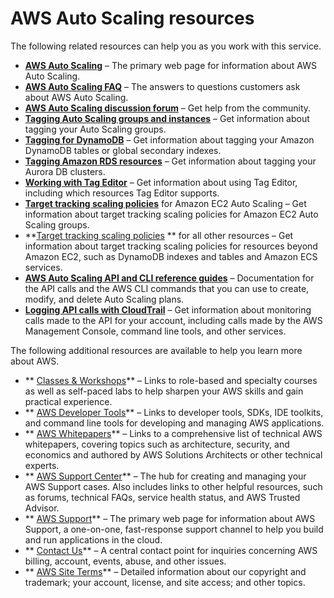 # AWS Auto Scaling resources<a name="as-resources"></a>

The following related resources can help you as you work with this service\.
+ **[AWS Auto Scaling](https://aws.amazon.com/autoscaling/)** – The primary web page for information about AWS Auto Scaling\.
+ **[AWS Auto Scaling FAQ](https://aws.amazon.com/autoscaling/faqs/)** – The answers to questions customers ask about AWS Auto Scaling\.
+ **[AWS Auto Scaling discussion forum](https://forums.aws.amazon.com/forum.jspa?forumID=291)** – Get help from the community\.
+ **[Tagging Auto Scaling groups and instances](https://docs.aws.amazon.com/autoscaling/ec2/userguide/autoscaling-tagging.html)** – Get information about tagging your Auto Scaling groups\.
+ **[Tagging for DynamoDB](https://docs.aws.amazon.com/amazondynamodb/latest/developerguide/Tagging.html)** – Get information about tagging your Amazon DynamoDB tables or global secondary indexes\.
+ **[Tagging Amazon RDS resources](https://docs.aws.amazon.com/AmazonRDS/latest/AuroraUserGuide/USER_Tagging.html)** – Get information about tagging your Aurora DB clusters\.
+ **[Working with Tag Editor](https://docs.aws.amazon.com/awsconsolehelpdocs/latest/gsg/tag-editor.html)** – Get information about using Tag Editor, including which resources Tag Editor supports\.
+ **[Target tracking scaling policies](https://docs.aws.amazon.com/autoscaling/ec2/userguide/as-scaling-target-tracking.html)** for Amazon EC2 Auto Scaling – Get information about target tracking scaling policies for Amazon EC2 Auto Scaling groups\.
+ **[Target tracking scaling policies](https://docs.aws.amazon.com/autoscaling/application/userguide/application-auto-scaling-target-tracking.html) ** for all other resources – Get information about target tracking scaling policies for resources beyond Amazon EC2, such as DynamoDB indexes and tables and Amazon ECS services\. 
+ **[AWS Auto Scaling API and CLI reference guides](https://docs.aws.amazon.com/autoscaling/)** – Documentation for the API calls and the AWS CLI commands that you can use to create, modify, and delete Auto Scaling plans\.
+ **[Logging API calls with CloudTrail](https://docs.aws.amazon.com/autoscaling/plans/APIReference/logging-using-cloudtrail.html)** – Get information about monitoring calls made to the API for your account, including calls made by the AWS Management Console, command line tools, and other services\. 

The following additional resources are available to help you learn more about AWS\.
+ ** [Classes & Workshops](https://aws.amazon.com/training/course-descriptions/)** – Links to role\-based and specialty courses as well as self\-paced labs to help sharpen your AWS skills and gain practical experience\.
+ ** [AWS Developer Tools](https://aws.amazon.com/tools/)** – Links to developer tools, SDKs, IDE toolkits, and command line tools for developing and managing AWS applications\.
+ ** [AWS Whitepapers](https://aws.amazon.com/whitepapers/)** – Links to a comprehensive list of technical AWS whitepapers, covering topics such as architecture, security, and economics and authored by AWS Solutions Architects or other technical experts\.
+ ** [AWS Support Center](https://console.aws.amazon.com/support/home#/)** – The hub for creating and managing your AWS Support cases\. Also includes links to other helpful resources, such as forums, technical FAQs, service health status, and AWS Trusted Advisor\.
+ ** [AWS Support](https://aws.amazon.com/premiumsupport/)** – The primary web page for information about AWS Support, a one\-on\-one, fast\-response support channel to help you build and run applications in the cloud\.
+ ** [Contact Us](https://aws.amazon.com/contact-us/)** – A central contact point for inquiries concerning AWS billing, account, events, abuse, and other issues\. 
+ ** [AWS Site Terms](https://aws.amazon.com/terms/)** – Detailed information about our copyright and trademark; your account, license, and site access; and other topics\.